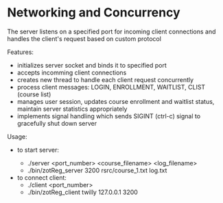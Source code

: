 # Networking and Concurrency

The server listens on a specified port for incoming client connections and handles the client's request based on custom protocol

Features:
- initializes server socket and binds it to specified port
- accepts incomming client connections
- creates new thread to handle each client request concurrently
- process client messages: LOGIN, ENROLLMENT, WAITLIST, CLIST (course list)
- manages user session, updates course enrollment and waitlist status, maintain server statistics appropriately
- implements signal handling which sends SIGINT (ctrl-c) signal to gracefully shut down server

Usage:
- to start server: <username> <localhost>
  - ./server <port_number> <course_filename> <log_filename>
  - ./bin/zotReg_server 3200 rsrc/course_1.txt log.txt
- to connect client:
  - ./client <username> <localhost> <port_number>
  - ./bin/zotReg_client twilly 127.0.0.1 3200
